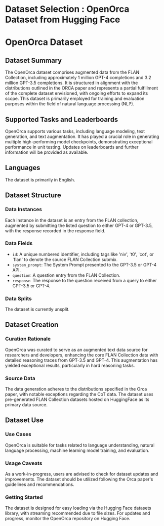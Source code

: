 # Dataset Selection : OpenOrca Dataset from Hugging Face 

# OpenOrca Dataset

## Dataset Summary

The OpenOrca dataset comprises augmented data from the FLAN Collection, including approximately 1 million GPT-4 completions and 3.2 million GPT-3.5 completions. It is structured in alignment with the distributions outlined in the ORCA paper and represents a partial fulfillment of the complete dataset envisioned, with ongoing efforts to expand its scope. This dataset is primarily employed for training and evaluation purposes within the field of natural language processing (NLP).

## Supported Tasks and Leaderboards

OpenOrca supports various tasks, including language modeling, text generation, and text augmentation. It has played a crucial role in generating multiple high-performing model checkpoints, demonstrating exceptional performance in unit testing. Updates on leaderboards and further information will be provided as available.

## Languages

The dataset is primarily in English.

## Dataset Structure

### Data Instances

Each instance in the dataset is an entry from the FLAN collection, augmented by submitting the listed question to either GPT-4 or GPT-3.5, with the response recorded in the response field.

### Data Fields

- `id`: A unique numbered identifier, including tags like 'niv', 't0', 'cot', or 'flan' to denote the source FLAN Collection submix.
- `system_prompt`: The System Prompt presented to the GPT-3.5 or GPT-4 API.
- `question`: A question entry from the FLAN Collection.
- `response`: The response to the question received from a query to either GPT-3.5 or GPT-4.

### Data Splits

The dataset is currently unsplit.

## Dataset Creation

### Curation Rationale

OpenOrca was curated to serve as an augmented text data source for researchers and developers, enhancing the core FLAN Collection data with detailed reasoning traces from GPT-3.5 and GPT-4. This augmentation has yielded exceptional results, particularly in hard reasoning tasks.

### Source Data

The data generation adheres to the distributions specified in the Orca paper, with notable exceptions regarding the CoT data. The dataset uses pre-generated FLAN Collection datasets hosted on HuggingFace as its primary data source.

## Dataset Use

### Use Cases

OpenOrca is suitable for tasks related to language understanding, natural language processing, machine learning model training, and evaluation.

### Usage Caveats

As a work-in-progress, users are advised to check for dataset updates and improvements. The dataset should be utilized following the Orca paper's guidelines and recommendations.

### Getting Started

The dataset is designed for easy loading via the Hugging Face datasets library, with streaming recommended due to file sizes. For updates and progress, monitor the OpenOrca repository on Hugging Face.

